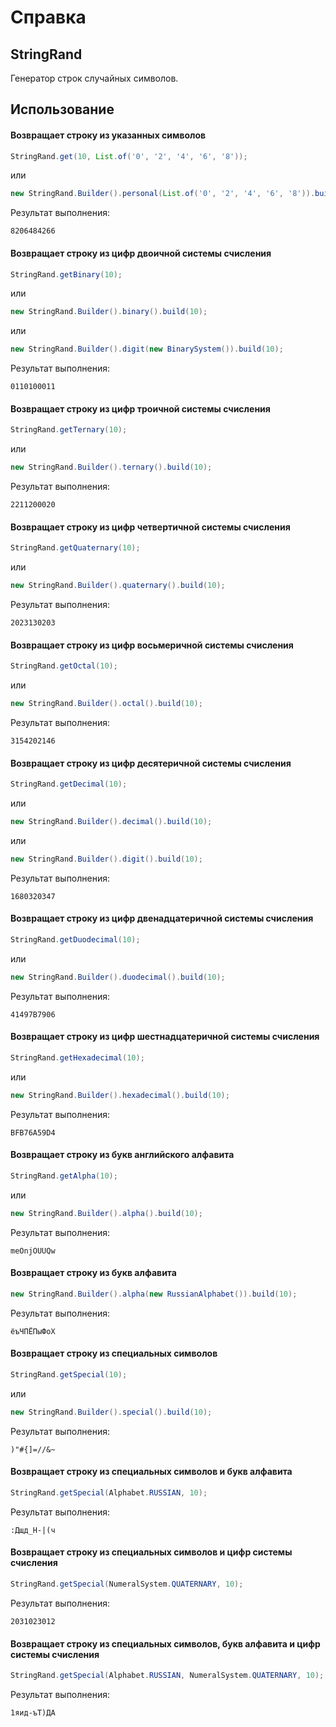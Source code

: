 # Справка
## StringRand
Генератор строк случайных символов.

## Использование
#### Возвращает строку из указанных символов
```java
StringRand.get(10, List.of('0', '2', '4', '6', '8'));
```
или
```java
new StringRand.Builder().personal(List.of('0', '2', '4', '6', '8')).build(10);
```

Результат выполнения:
```
8206484266
```

#### Возвращает строку из цифр двоичной системы счисления
```java
StringRand.getBinary(10);
```
или
```java
new StringRand.Builder().binary().build(10);
```
или
```java
new StringRand.Builder().digit(new BinarySystem()).build(10);
```

Результат выполнения:
```
0110100011
```

#### Возвращает строку из цифр троичной системы счисления
```java
StringRand.getTernary(10);
```
или
```java
new StringRand.Builder().ternary().build(10);
```

Результат выполнения:
```
2211200020
```

#### Возвращает строку из цифр четвертичной системы счисления
```java
StringRand.getQuaternary(10);
```
или
```java
new StringRand.Builder().quaternary().build(10);
```

Результат выполнения:
```
2023130203
```


#### Возвращает строку из цифр восьмеричной системы счисления
```java
StringRand.getOctal(10);
```
или
```java
new StringRand.Builder().octal().build(10);
```

Результат выполнения:
```
3154202146
```

#### Возвращает строку из цифр десятеричной системы счисления
```java
StringRand.getDecimal(10);
```
или
```java
new StringRand.Builder().decimal().build(10);
```
или
```java
new StringRand.Builder().digit().build(10);
```

Результат выполнения:
```
1680320347
```

#### Возвращает строку из цифр двенадцатеричной системы счисления
```java
StringRand.getDuodecimal(10);
```
или
```java
new StringRand.Builder().duodecimal().build(10);
```

Результат выполнения:
```
41497B7906
```

#### Возвращает строку из цифр шестнадцатеричной системы счисления
```java
StringRand.getHexadecimal(10);
```
или
```java
new StringRand.Builder().hexadecimal().build(10);
```

Результат выполнения:
```
BFB76A59D4
```

#### Возвращает строку из букв английского алфавита
```java
StringRand.getAlpha(10);
```
или
```java
new StringRand.Builder().alpha().build(10);
```

Результат выполнения:
```
meOnjOUUQw
```

#### Возвращает строку из букв алфавита
```java
new StringRand.Builder().alpha(new RussianAlphabet()).build(10);
```

Результат выполнения:
```
ёъЧПЁПыФоХ
```

#### Возвращает строку из специальных символов
```java
StringRand.getSpecial(10);
```
или
```java
new StringRand.Builder().special().build(10);
```

Результат выполнения:
```
)"#{]=//&~
```

#### Возвращает строку из специальных символов и букв алфавита
```java
StringRand.getSpecial(Alphabet.RUSSIAN, 10);
```

Результат выполнения:
```
:Дщд_Н-|(ч
```

#### Возвращает строку из специальных символов и цифр системы счисления
```java
StringRand.getSpecial(NumeralSystem.QUATERNARY, 10);
```

Результат выполнения:
```
2031023012
```

#### Возвращает строку из специальных символов, букв алфавита и цифр системы счисления
```java
StringRand.getSpecial(Alphabet.RUSSIAN, NumeralSystem.QUATERNARY, 10);
```

Результат выполнения:
```
1яид-ъТ)ДА
```
